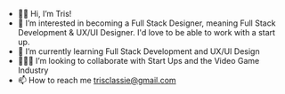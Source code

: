 - 👋🏻 Hi, I’m Tris!
- 🔭 I’m interested in becoming a Full Stack Designer, meaning Full Stack Development & UX/UI Designer. I'd love to be able to work with a start up.
- 🌱 I’m currently learning Full Stack Development and UX/UI Design
- 👩🏻‍💻 I’m looking to collaborate with Start Ups and the Video Game Industry
- 📫 How to reach me trisclassie@gmail.com 

<!---
theclassie/theclassie is a ✨ special ✨ repository because its `README.md` (this file) appears on your GitHub profile.
You can click the Preview link to take a look at your changes.
--->
